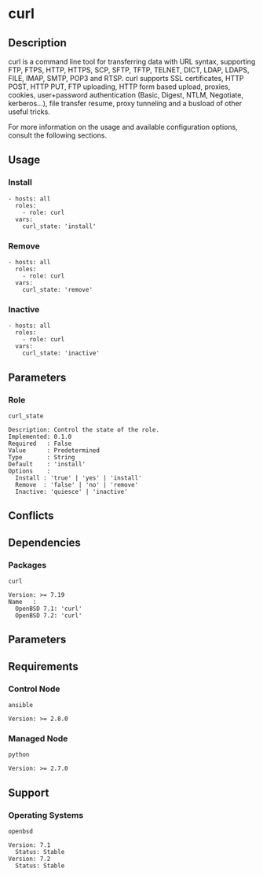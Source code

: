 # curl

## Description

curl is a command line tool for transferring data with URL syntax, supporting
FTP, FTPS, HTTP, HTTPS, SCP, SFTP, TFTP, TELNET, DICT, LDAP, LDAPS, FILE, IMAP,
SMTP, POP3 and RTSP.  curl supports SSL certificates, HTTP POST, HTTP PUT, FTP
uploading, HTTP form based upload, proxies, cookies, user+password
authentication (Basic, Digest, NTLM, Negotiate, kerberos...), file transfer
resume, proxy tunneling and a busload of other useful tricks.

For more information on the usage and available configuration options,
consult the following sections.

## Usage

### Install

```
- hosts: all
  roles:
    - role: curl
  vars:
    curl_state: 'install'
```

### Remove

```
- hosts: all
  roles:
    - role: curl
  vars:
    curl_state: 'remove'
```

### Inactive

```
- hosts: all
  roles:
    - role: curl
  vars:
    curl_state: 'inactive'
```

## Parameters

### Role

`curl_state`

    Description: Control the state of the role.
    Implemented: 0.1.0
    Required   : False
    Value      : Predetermined
    Type       : String
    Default    : 'install'
    Options    :
      Install : 'true' | 'yes' | 'install'
      Remove  : 'false' | 'no' | 'remove'
      Inactive: 'quiesce' | 'inactive'

## Conflicts

## Dependencies

### Packages

`curl`

    Version: >= 7.19
    Name   :
      OpenBSD 7.1: 'curl'
      OpenBSD 7.2: 'curl'

## Parameters

## Requirements

### Control Node

`ansible`

    Version: >= 2.8.0

### Managed Node

`python`

    Version: >= 2.7.0

## Support

### Operating Systems

`openbsd`

    Version: 7.1
      Status: Stable
    Version: 7.2
      Status: Stable
